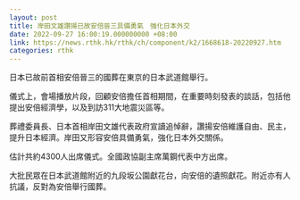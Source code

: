 ```yaml
---
layout: post
title: 岸田文雄讚揚已故安倍晉三具備勇氣　強化日本外交
date: 2022-09-27 16:00:19.000000000 +08:00
link: https://news.rthk.hk/rthk/ch/component/k2/1668618-20220927.htm
categories: rthk
---
```


日本已故前首相安倍晉三的國葬在東京的日本武道館舉行。

儀式上，會場播放片段，回顧安倍擔任首相期間，在重要時刻發表的談話，包括他提出安倍經濟學，以及到訪311大地震災區等。

葬禮委員長、日本首相岸田文雄代表政府宣讀追悼辭，讚揚安倍維護自由、民主，提升日本經濟。岸田又形容安倍具備勇氣，強化日本外交關係。

估計共約4300人出席儀式。全國政協副主席萬鋼代表中方出席。

大批民眾在日本武道館附近的九段坂公園獻花台，向安倍的遺照獻花。附近亦有人抗議，反對為安倍舉行國葬。
